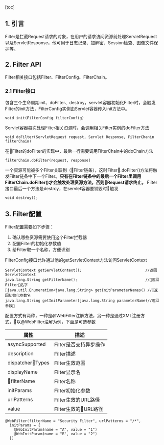 [toc]
## 1. 引言
Filter是拦截Request请求的对象，在用户的请求访问资源前处理ServletRequest以及ServletResponse，他可用于日志记录、加解密、Session检查、图像文件保护等。
## 2. Filter API
Filter相关接口包括Filter、FilterConfig、FilterChain。
### 2.1 Filter接口
包含三个生命周期init、doFilter、destroy，servlet容器初始化Filter时，会触发Filter的init方法，FilterConfig实例由Servlet容器传入init方法中。
```
void init(FilterConfig filterConfig)
```
Servlet容器每次处理Filter相关资源时，会调用相关Filter实例的doFilter方法
```
void doFilter(ServletRequest request, Servlet Response, FilterChanin filterChain)
```
在Filter的doFilter的实现中，最后一行需要调用FilterChain中的doChain方法
```
filterChain.doFilter(request, response)
```
一个资源可能被多个Filter关联到（Filter链条），这时Filter.doFilter()方法将触发Filter链条中下一个Filter。**只有在Filter链条中的最后一个Filter里调用FilterChain.doFilter()才会触发处理资源方法，否则Request请求终止。**
Filter接口最后一个方法是destroy，在servlet容器要销毁时触发
```
void destroy();
```
## 3. Filter配置
Filter配置需要如下步骤：
1. 确认哪些资源需要使用这个Filter拦截器
2. 配置Filter的初始化参数值
3. 给Filter取一个名称，方便识别

FilterConfig接口允许通过他的getServletContext方法访问ServletContext
```
ServletContext getServletContext();                             //返回ServletContext
java.lang.String getFilterName();                               //返回Filter名字
java.util.Enumeration<java.lang.String> getInitParameterNames() //返回初始化参数名
java.lang.String getInitParameter(java.lang.String parameterName)//返回参数
```
配置方式有两种，一种是@WebFilter注解方法，另一种是通过XML注册方式，以@WebFilter注解为例，下面是可选参数

属性 | 描述| 
---------|----------
asyncSupported | Filter是否支持异步操作
 description | Filter描述
 dispatcherTypes | Filter生效范围
 displayName|Filter显示名
 filterName|Filter名称
 initParams|Filter初始化参数
 urlPatterns|Filter生效的URL路径
 value|Filter生效的URL路径
```
@WebFilter(filterName = "Security Filter", urlPatterns = "/*",
  initParams = {
    @WebInitParam(name = "A", value = "1")
    @WebInitParam(name = "B", value = "2")
  })
```